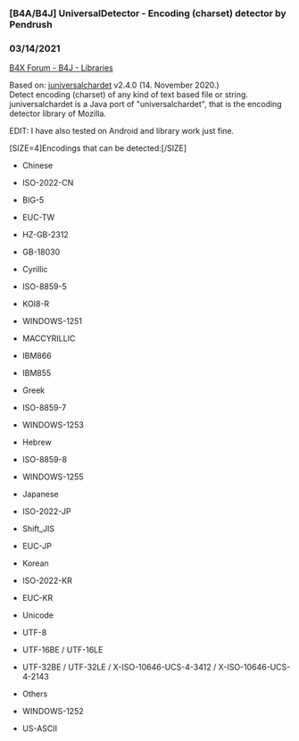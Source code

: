 ### [B4A/B4J] UniversalDetector - Encoding (charset) detector by Pendrush
### 03/14/2021
[B4X Forum - B4J - Libraries](https://www.b4x.com/android/forum/threads/128631/)

Based on: [juniversalchardet](https://github.com/albfernandez/juniversalchardet) v2.4.0 (14. November 2020.)  
Detect encoding (charset) of any kind of text based file or string.  
juniversalchardet is a Java port of "universalchardet", that is the encoding detector library of Mozilla.  
  
EDIT: I have also tested on Android and library work just fine.  
  
[SIZE=4]Encodings that can be detected:[/SIZE]  

- Chinese

- ISO-2022-CN
- BIG-5
- EUC-TW
- HZ-GB-2312
- GB-18030

- Cyrillic

- ISO-8859-5
- KOI8-R
- WINDOWS-1251
- MACCYRILLIC
- IBM866
- IBM855

- Greek

- ISO-8859-7
- WINDOWS-1253

- Hebrew

- ISO-8859-8
- WINDOWS-1255

- Japanese

- ISO-2022-JP
- Shift\_JIS
- EUC-JP

- Korean

- ISO-2022-KR
- EUC-KR

- Unicode

- UTF-8
- UTF-16BE / UTF-16LE
- UTF-32BE / UTF-32LE / X-ISO-10646-UCS-4-3412 / X-ISO-10646-UCS-4-2143

- Others

- WINDOWS-1252
- US-ASCII